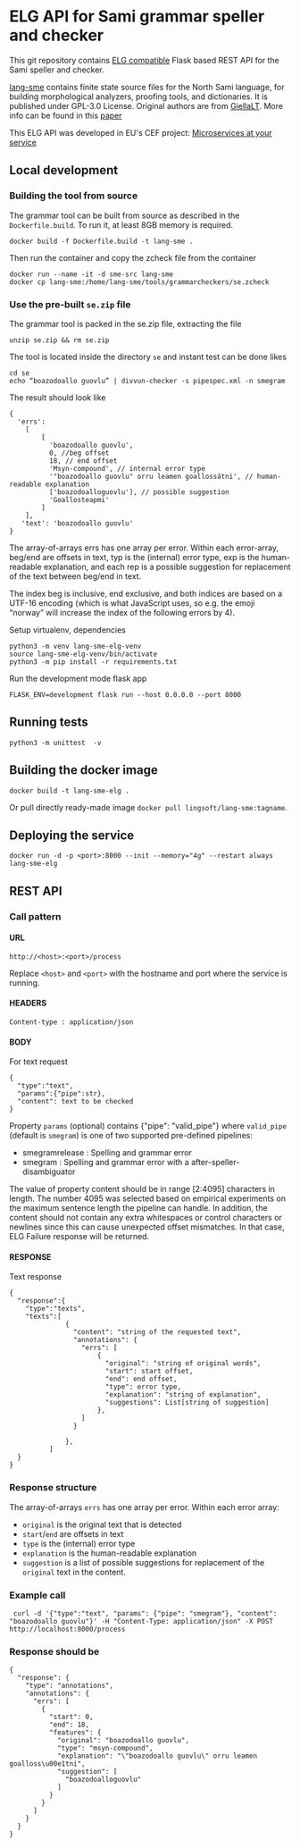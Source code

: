# ELG API for Sami grammar speller and checker

This git repository contains [ELG compatible](https://european-language-grid.readthedocs.io/en/stable/all/A3_API/LTInternalAPI.html) Flask based REST API for the Sami speller and checker.

[lang-sme](https://github.com/giellalt/lang-sme) contains finite state source files for the North Sami language, for building morphological analyzers, proofing tools, and dictionaries. It is published under GPL-3.0 License.
Original authors are from [GiellaLT](https://giellalt.uit.no). More info can be found in this [paper](https://ep.liu.se/ecp/168/008/ecp19168008.pdf)

This ELG API was developed in EU's CEF project: [Microservices at your service](https://www.lingsoft.fi/en/microservices-at-your-service-bridging-gap-between-nlp-research-and-industry)

## Local development

### Building the tool from source

The grammar tool can be built from source as described in the `Dockerfile.build`. To run it, at least 8GB memory is required.
```
docker build -f Dockerfile.build -t lang-sme .
```

Then run the container and copy the zcheck file from the container
```
docker run --name -it -d sme-src lang-sme 
docker cp lang-sme:/home/lang-sme/tools/grammarcheckers/se.zcheck
```

### Use the pre-built `se.zip` file

The grammar tool is packed in the se.zip file, extracting the file
```
unzip se.zip && rm se.zip
```

The tool is located inside the directory `se` and instant test can be done likes
```
cd se
echo “boazodoallo guovlu” | divvun-checker -s pipespec.xml -n smegram
```

The result should look like
```
{
  'errs': 
    [
        [
          'boazodoallo guovlu',
          0, //beg offset
          18, // end offset
          'Msyn-compound', // internal error type
          '"boazodoallo guovlu" orru leamen goallossátni', // human-readable explanation
          ['boazodoalloguovlu'], // possible suggestion
          'Goallosteapmi'
        ]
    ],
   'text': 'boazodoallo guovlu'
}
```
The array-of-arrays errs has one array per error. Within each error-array, beg/end are offsets in text, typ is the (internal) error type, exp is the human-readable explanation, and each rep is a possible suggestion for replacement of the text between beg/end in text.

The index beg is inclusive, end exclusive, and both indices are based on a UTF-16 encoding (which is what JavaScript uses, so e.g. the emoji “norway” will increase the index of the following errors by 4).


Setup virtualenv, dependencies
```
python3 -m venv lang-sme-elg-venv
source lang-sme-elg-venv/bin/activate
python3 -m pip install -r requirements.txt
```

Run the development mode flask app
```
FLASK_ENV=development flask run --host 0.0.0.0 --port 8000
```

## Running tests

```
python3 -m unittest  -v
```

## Building the docker image

```
docker build -t lang-sme-elg .
```

Or pull directly ready-made image `docker pull lingsoft/lang-sme:tagname`.

## Deploying the service

```
docker run -d -p <port>:8000 --init --memory="4g" --restart always lang-sme-elg
```

## REST API

### Call pattern

#### URL

```
http://<host>:<port>/process
```

Replace `<host>` and `<port>` with the hostname and port where the 
service is running.

#### HEADERS

```
Content-type : application/json
```

#### BODY

For text request
```
{
  "type":"text",
  "params":{"pipe":str},
  "content": text to be checked
}
```

Property `params` (optional) contains {"pipe": "valid_pipe"} where `valid_pipe` (default is `smegram`) is one of two supported pre-defined pipelines: 
- smegramrelease : Spelling and grammar error
- smegram : Spelling and grammar error with a after-speller-disambiguator

The value of property content should be in range [2:4095] characters in length. The number 4095 was selected based on empirical experiments on the maximum sentence length the pipeline can handle. In addition, the content should not contain any extra whitespaces or control characters or newlines since this can cause unexpected offset mismatches. In that case, ELG Failure response will be returned.


#### RESPONSE

Text response
```
{
  "response":{
    "type":"texts",
    "texts":[
              {
                "content": "string of the requested text",
                "annotations": {
                  "errs": [
                      {
                        "original": "string of original words",
                        "start": start offset,
                        "end": end offset,
                        "type": error type,
                        "explanation": "string of explanation",
                        "suggestions": List[string of suggestion] 
                      },
                  ] 
                }
                     
              },
          ]
  }
}
```

### Response structure

The array-of-arrays `errs` has one array per error. Within each error array:
- `original` is the original text that is detected
- `start`/`end` are offsets in text
- `type` is the (internal) error type
- `explanation` is the human-readable explanation
- `suggestion` is a list of possible suggestions for replacement of the `original` text in the content.

### Example call

```
 curl -d '{"type":"text", "params": {"pipe": "smegram"}, "content": "boazodoallo guovlu"}' -H "Content-Type: application/json" -X POST http://localhost:8000/process
```

### Response should be

```
{
  "response": {
    "type": "annotations",
    "annotations": {
      "errs": [
        {
          "start": 0,
          "end": 18,
          "features": {
            "original": "boazodoallo guovlu",
            "type": "msyn-compound",
            "explanation": "\"boazodoallo guovlu\" orru leamen goalloss\u00e1tni",
            "suggestion": [
              "boazodoalloguovlu"
            ]
          }
        }
      ]
    }
  }
}
```
